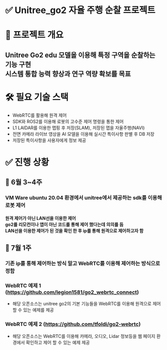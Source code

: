 # ✅ Unitree_go2 자율 주행 순찰 프로젝트
# 📌 프로젝트 개요
## Unitree Go2 edu 모델을 이용해 특정 구역을 순찰하는 기능 구현 <br> 시스템 통합 능력 향상과 연구 역량 확보를 목표
# 🛠️ 필요 기술 스택
- WebRTC를 활용해 원격 제어
- SDK와 ROS2를 이용해 로봇의 고수준 제어 명령을 통한 제어
- L1 LAIDAR를 이용한 맵핑 후 저장(SLAM), 저장된 맵을 자율주행(NAVI)
- 전면 카메라 라이브 영상을 AI 모델을 이용해 실시간 특이사항 판별 후 DB 저장
- 저장된 특이사항을 사용자에게 정보 제공
# ✅ 진행 상황
## 📝 6월 3~4주
### VM Ware ubuntu 20.04 환경에서 unitree에서 제공하는 sdk를 이용해 로봇 제어
#### 원격 제어가 아닌 LAN선을 이용한 제어 <br> go2를 리모컨이나 앱이 아닌 코드를 통해 제어 했다는데 의의를 둠 <br> LAN선을 이용한 제어가 된 것을 확인 한 후 ip를 통해 원격으로 제어하고자 함
## 📝 7월 1주
### 기존 ip를 통해 제어하는 방식 말고 WebRTC를 이용해 제어하는 방식으로 정함
### WebRTC 예제 1 (https://github.com/legion1581/go2_webrtc_connect)
- 해당 오픈소스는 unitree go2의 기본 기능들을 WebRTC를 이용해 원격으로 제어 할 수 있는 예제를 제공
### WebRTC 예제 2 (https://github.com/tfoldi/go2-webrtc)
- 해당 오픈소스는 WebRTC를 이용해 카메라, 오디오, Lidar 정보등을 웹 페이지 환경에서 확인하고 제어 할 수 있는 예제 제공

